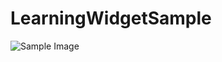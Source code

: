 # LearningWidgetSample

![Sample Image](https://github.com/sameyada/LearningWidgetSample/blob/main/images/img1.png)
